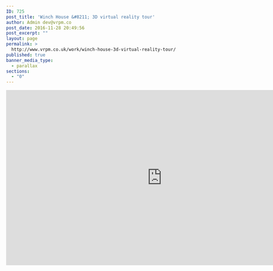 ```yaml
---
ID: 725
post_title: 'Winch House &#8211; 3D virtual reality tour'
author: Admin dev@vrpm.co
post_date: 2016-11-28 20:49:56
post_excerpt: ""
layout: page
permalink: >
  http://www.vrpm.co.uk/work/winch-house-3d-virtual-reality-tour/
published: true
banner_media_type:
  - parallax
sections:
  - "0"
---
```

<iframe src="https://my.matterport.com/show/?m=CvqbWGdk89b&brand=0" width="853" height="480" frameborder="0" allowfullscreen="allowfullscreen"></iframe>